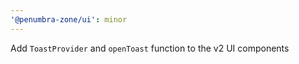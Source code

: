 ```yaml
---
'@penumbra-zone/ui': minor
---
```


Add `ToastProvider` and `openToast` function to the v2 UI components
